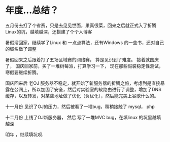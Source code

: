 # 年度...总结？

五月份去打了个省赛，只是去见见世面，果真很菜，回来之后就正式入了折腾Linux的坑，越填越深，还搭建了个个人博客

暑假溜回家，继续学了Linux 和 一点点算法，还有Windows 的一些书，还对自己的域名做了调整

暑假回来之后跟着打了五场区域赛的网络赛， 算是见识到了难度。 接着就国庆了， 国庆回家前，买了一堆树莓派，打算学习一下， 现在那些假装稳定性测试，寒假要继续折腾。

国庆回来后 老OJ 服务器不稳定，就开始了新服务器的折腾之旅，考虑到是直接暴露在公网上，所以加固了安全，然后对实验室的软路由进行了调整，增加了DNS 缓存，以及转发，对某些地址做了优化（负优化），然后能完美上谷歌什么的。

十一月份 见识了OJ的压力，然后被看了一堆bug，稍稍接触了 mysql， php

十二月份 上线了OJ新服务器， 然后 写了一堆MVC bug，在填linux 的坑里越填越深

明年 ，继续填坑呗.
